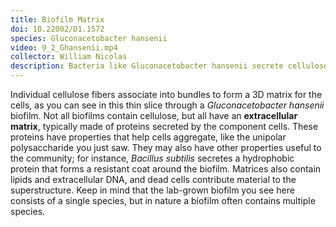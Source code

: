 ```yaml
---
title: Biofilm Matrix
doi: 10.22002/D1.1572
species: Gluconacetobacter hansenii
video: 9_2_Ghansenii.mp4
collector: William Nicolas
description: Bacteria like Gluconacetobacter hansenii secrete cellulose that forms bundles that contribute to the extracellular matrix of their biofilms
---
```


Individual cellulose fibers associate into bundles to form a 3D matrix for the cells, as you can see in this thin slice through a *Gluconacetobacter hansenii* biofilm. Not all biofilms contain cellulose, but all have an **extracellular matrix**, typically made of proteins secreted by the component cells. These proteins have properties that help cells aggregate, like the unipolar polysaccharide you just saw. They may also have other properties useful to the community; for instance, *Bacillus subtilis* secretes a hydrophobic protein that forms a resistant coat around the biofilm. Matrices also contain lipids and extracellular DNA, and dead cells contribute material to the superstructure. Keep in mind that the lab-grown biofilm you see here consists of a single species, but in nature a biofilm often contains multiple species.

